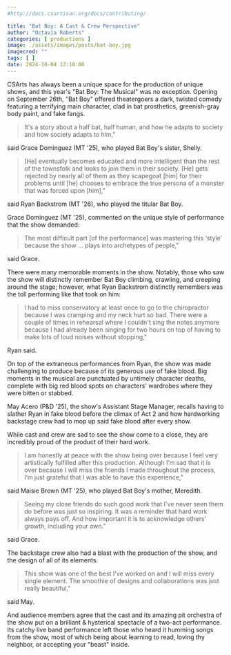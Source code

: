 ```yaml
---
#http://docs.csartisan.org/docs/contributing/

title: "Bat Boy: A Cast & Crew Perspective"
author: "Octavia Roberts"
categories: [ productions ]
image: ./assets/images/posts/bat-boy.jpg
imagecred: ""
tags: [ ]
date: 2024-10-04 12:10:00
---
```


CSArts has always been a unique space for the production of unique shows, and this year's "Bat Boy: The Musical" was no exception. Opening on September 26th, "Bat Boy" offered theatergoers a dark, twisted comedy featuring a terrifying main character, clad in bat prosthetics, greenish-gray body paint, and fake fangs. 

>It's a story about a half bat, half human, and how he adapts to society and how society adapts to him," 

said Grace Dominguez (MT '25), who played Bat Boy's sister, Shelly.

> [He] eventually becomes educated and more intelligent than the rest of the townsfolk and looks to join them in their society. [He] gets rejected by nearly all of them as they scapegoat [him] for their problems until [he] chooses to embrace the true persona of a monster that was forced upon [him]," 

said Ryan Backstrom (MT '26), who played the titular Bat Boy.

Grace Dominguez (MT '25), commented on the unique style of performance that the show demanded:

> The most difficult part [of the performance] was mastering this ‘style’ because the show … plays into archetypes of people," 

said Grace. 

There were many memorable moments in the show. Notably, those who saw the show will distinctly remember Bat Boy climbing, crawling, and creeping around the stage; however, what Ryan Backstrom distinctly remembers was the toll performing like that took on him:

> I had to miss conservatory at least once to go to the chiropractor because I was cramping and my neck hurt so bad. There were a couple of times in rehearsal where I couldn't sing the notes anymore because I had already been singing for two hours on top of having to make lots of loud noises without stopping," 

Ryan said.

On top of the extraneous performances from Ryan, the show was made challenging to produce because of its generous use of fake blood. Big moments in the musical are punctuated by untimely character deaths, complete with big red blood spots on characters' wardrobes where they were bitten or stabbed. 

May Acero (P&D '25), the show's Assistant Stage Manager, recalls having to slather Ryan in fake blood before the climax of Act 2 and how hardworking backstage crew had to mop up said fake blood after every show.

While cast and crew are sad to see the show come to a close, they are incredibly proud of the product of their hard work.

> I am honestly at peace with the show being over because I feel very artistically fulfilled after this production. Although I’m sad that it is over because I will miss the friends I made throughout the process, I’m just grateful that I was able to have this experience," 

said Maisie Brown (MT '25), who played Bat Boy's mother, Meredith.

> Seeing my close friends do such good work that I've never seen them do before was just so inspiring. It was a reminder that hard work always pays off. And how important it is to acknowledge others' growth, including your own." 

said Grace.

The backstage crew also had a blast with the production of the show, and the design of all of its elements. 

> This show was one of the best I've worked on and I will miss every single element. The smoothie of designs and collaborations was just really beautiful," 

said May.

And audience members agree that the cast and its amazing pit orchestra of the show put on a brilliant & hysterical spectacle of a two-act performance. Its catchy live band performance left those who heard it humming songs from the show, most of which being about learning to read, loving thy neighbor, or accepting your "beast" inside.